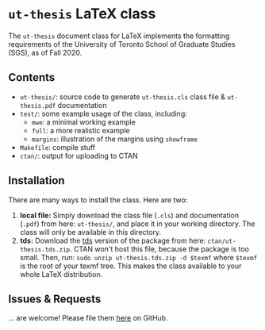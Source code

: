 # `ut-thesis` LaTeX class

The `ut-thesis` document class for LaTeX implements the formatting requirements of
the University of Toronto School of Graduate Studies (SGS), as of Fall 2020.

## Contents

- `ut-thesis/`: source code to generate `ut-thesis.cls` class file & `ut-thesis.pdf` documentation
- `test/`: some example usage of the class, including:
  - `mwe`: a minimal working example
  - `full`: a more realistic example
  - `margins`: illustration of the margins using `showframe`
- `Makefile`: compile stuff
- `ctan/`: output for uploading to CTAN

## Installation

There are many ways to install the class. Here are two:
1. **local file:**
  Simply download the class file (`.cls`) and documentation (`.pdf`)
  from here: `ut-thesis/`, and place it in your working directory.
  The class will only be available in this directory.
2. **tds:**
  Download the [tds](http://www.texfaq.org/FAQ-tds) version of the package
  from here: `ctan/ut-thesis.tds.zip`.
  CTAN won't host this file, because the package is too small.
  Then, run: `sudo unzip ut-thesis.tds.zip -d $texmf`
  where `$texmf` is the root of your texmf tree.
  This makes the class available to your whole LaTeX distribution.

## Issues & Requests

... are welcome! Please file them [here](https://github.com/jessexknight/ut-thesis) on GitHub.


